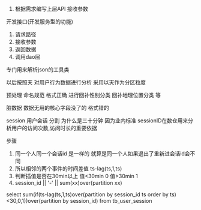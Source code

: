 1. 根据需求编写上层API 接收参数


开发接口(开发服务型的功能)
1. 请求路径
2. 接收参数
3. 返回数据
4. 调用dao层


专门用来解析json的工具类

以后按照天 对用户行为数据进行分析 采用以天作为分区粒度


预处理 命名规范 格式正确  进行回补性别分类  回补地理位置分类 等

脏数据 数据无用的核心字段没了的 格式错的 

session 用户会话 分割 
为什么是三十分钟 因为业内标准
sessionID在数仓用来分析用户的访问次数,访问时长的重要依据    

步骤 
1. 同一个人同一个会话id 是一样的 就算是同一个人如果退出了重新进会话id会不同
2. 所以相邻的两个事件的时间差值 ts-lag(ts,1,ts)
3. 判断插值是否在30min以上 值<30min 0 值>30min 1 
4. session_id || '-' || sum(xx)over(partition xx)



select 
sum(if(ts-lag(ts,1,ts)over(partition by session_id ts order by ts)<30,0,1))over(partition by session_id)
from tb_user_session 






